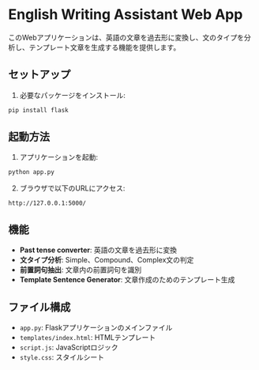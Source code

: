 # English Writing Assistant Web App

このWebアプリケーションは、英語の文章を過去形に変換し、文のタイプを分析し、テンプレート文章を生成する機能を提供します。

## セットアップ

1. 必要なパッケージをインストール:
```bash
pip install flask
```

## 起動方法

1. アプリケーションを起動:
```bash
python app.py
```

2. ブラウザで以下のURLにアクセス:
```
http://127.0.0.1:5000/
```

## 機能

- **Past tense converter**: 英語の文章を過去形に変換
- **文タイプ分析**: Simple、Compound、Complex文の判定
- **前置詞句抽出**: 文章内の前置詞句を識別
- **Template Sentence Generator**: 文章作成のためのテンプレート生成

## ファイル構成

- `app.py`: Flaskアプリケーションのメインファイル
- `templates/index.html`: HTMLテンプレート
- `script.js`: JavaScriptロジック
- `style.css`: スタイルシート